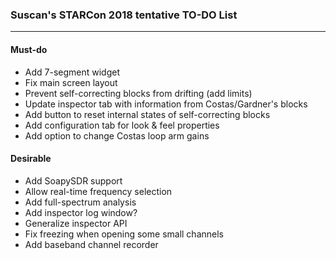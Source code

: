 ### Suscan's STARCon 2018 tentative TO-DO List
---
#### Must-do
- Add 7-segment widget
- Fix main screen layout
- Prevent self-correcting blocks from drifting (add limits)
- Update inspector tab with information from Costas/Gardner's blocks
- Add button to reset internal states of self-correcting blocks
- Add configuration tab for look & feel properties
- Add option to change Costas loop arm gains

#### Desirable
- Add SoapySDR support
- Allow real-time frequency selection
- Add full-spectrum analysis
- Add inspector log window?
- Generalize inspector API
- Fix freezing when opening some small channels
- Add baseband channel recorder
